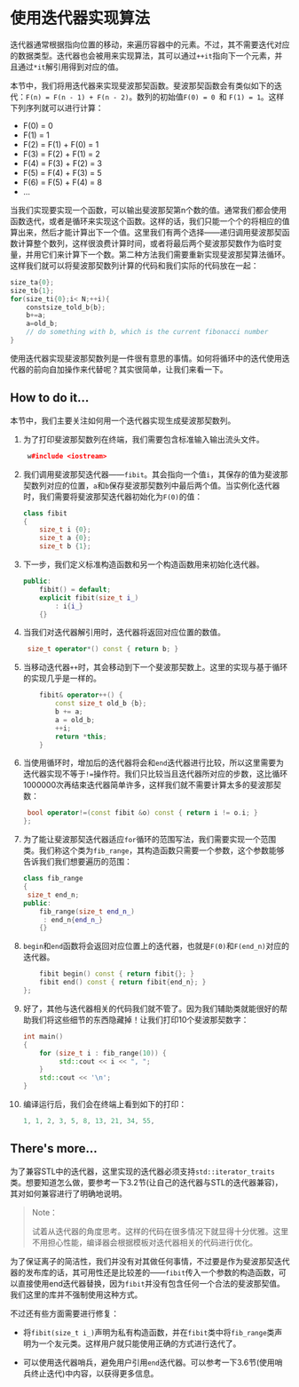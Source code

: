 # 使用迭代器实现算法

迭代器通常根据指向位置的移动，来遍历容器中的元素。不过，其不需要迭代对应的数据类型。迭代器也会被用来实现算法，其可以通过`++it`指向下一个元素，并且通过`*it`解引用得到对应的值。

本节中，我们将用迭代器来实现斐波那契函数。斐波那契函数会有类似如下的迭代：`F(n) = F(n - 1) + F(n - 2)`。数列的初始值`F(0) = 0 `和 `F(1) = 1`。这样下列序列就可以进行计算：

- F(0) = 0
- F(1) = 1
- F(2) = F(1) + F(0) = 1
- F(3) = F(2) + F(1) = 2
- F(4) = F(3) + F(2) = 3
- F(5) = F(4) + F(3) = 5
- F(6) = F(5) + F(4) = 8
- ...

当我们实现要实现一个函数，可以输出斐波那契第n个数的值。通常我们都会使用函数迭代，或者是循环来实现这个函数。这样的话，我们只能一个个的将相应的值算出来，然后才能计算出下一个值。这里我们有两个选择——递归调用斐波那契函数计算整个数列，这样很浪费计算时间，或者将最后两个斐波那契数作为临时变量，并用它们来计算下一个数。第二种方法我们需要重新实现斐波那契算法循环。这样我们就可以将斐波那契数列计算的代码和我们实际的代码放在一起：

```c++
size_ta{0};
size_tb{1};
for(size_ti{0};i< N;++i){
    constsize_told_b{b};
    b+=a;
    a=old_b;
    // do something with b, which is the current fibonacci number
}
```

使用迭代器实现斐波那契数列是一件很有意思的事情。如何将循环中的迭代使用迭代器的前向自加操作来代替呢？其实很简单，让我们来看一下。

## How to do it...

本节中，我们主要关注如何用一个迭代器实现生成斐波那契数列。

1. 为了打印斐波那契数列在终端，我们需要包含标准输入输出流头文件。

   ```c++
   	w#include <iostream>
   ```

2. 我们调用斐波那契迭代器——`fibit`。其会指向一个值`i`，其保存的值为斐波那契数列对应的位置，`a`和`b`保存斐波那契数列中最后两个值。当实例化迭代器时，我们需要将斐波那契迭代器初始化为`F(0)`的值：

   ```c++
   class fibit
   {
       size_t i {0};
       size_t a {0};
       size_t b {1};
   ```

3. 下一步，我们定义标准构造函数和另一个构造函数用来初始化迭代器。

   ```c++
   public:
       fibit() = default;
       explicit fibit(size_t i_)
           : i{i_}
       {}
   ```

4. 当我们对迭代器解引用时，迭代器将返回对应位置的数值。

   ```c++
   	size_t operator*() const { return b; }
   ```

5. 当移动迭代器`++`时，其会移动到下一个斐波那契数上。这里的实现与基于循环的实现几乎是一样的。

   ```c++
       fibit& operator++() {
           const size_t old_b {b};
           b += a;
           a = old_b;
           ++i;
           return *this;
       } 
   ```

6. 当使用循环时，增加后的迭代器将会和`end`迭代器进行比较，所以这里需要为迭代器实现不等于`!=`操作符。我们只比较当且迭代器所对应的步数，这比循环1000000次再结束迭代器简单许多，这样我们就不需要计算太多的斐波那契数：

   ```c++
   	bool operator!=(const fibit &o) const { return i != o.i; }
   };
   ```

7. 为了能让斐波那契迭代器适应`for`循环的范围写法，我们需要实现一个范围类。我们称这个类为`fib_range`，其构造函数只需要一个参数，这个参数能够告诉我们我们想要遍历的范围：

   ```c++
   class fib_range
   {
   	size_t end_n;
   public:
       fib_range(size_t end_n_)
       	: end_n{end_n_}
       {}
   ```

8. `begin`和`end`函数将会返回对应位置上的迭代器，也就是`F(0)`和`F(end_n)`对应的迭代器。

   ```c++
       fibit begin() const { return fibit{}; }
       fibit end() const { return fibit{end_n}; }
   };
   ```

9. 好了，其他与迭代器相关的代码我们就不管了。因为我们辅助类就能很好的帮助我们将这些细节的东西隐藏掉！让我们打印10个斐波那契数字：

   ```c++
   int main()
   {
       for (size_t i : fib_range(10)) {
      		std::cout << i << ", ";
       }
       std::cout << '\n';
   }
   ```

10. 编译运行后，我们会在终端上看到如下的打印：

    ```c++
    1, 1, 2, 3, 5, 8, 13, 21, 34, 55,
    ```

## There's more...

为了兼容STL中的迭代器，这里实现的迭代器必须支持`std::iterator_traits`类。想要知道怎么做，要参考一下3.2节(让自己的迭代器与STL的迭代器兼容)，其对如何兼容进行了明确地说明。

> Note：
>
> 试着从迭代器的角度思考。这样的代码在很多情况下就显得十分优雅。这里不用担心性能，编译器会根据模板对迭代器相关的代码进行优化。

为了保证离子的简洁性，我们并没有对其做任何事情，不过要是作为斐波那契迭代器的发布库的话，其可用性还是比较差的——`fibit`传入一个参数的构造函数，可以直接使用end迭代器替换，因为`fibit`并没有包含任何一个合法的斐波那契值。我们这里的库并不强制使用这种方式。

不过还有些方面需要进行修复：

- 将`fibit(size_t i_)`声明为私有构造函数，并在`fibit`类中将`fib_range`类声明为一个友元类。这样用户就只能使用正确的方式进行迭代了。

- 可以使用迭代器哨兵，避免用户引用`end`迭代器。可以参考一下3.6节(使用哨兵终止迭代)中内容，以获得更多信息。
